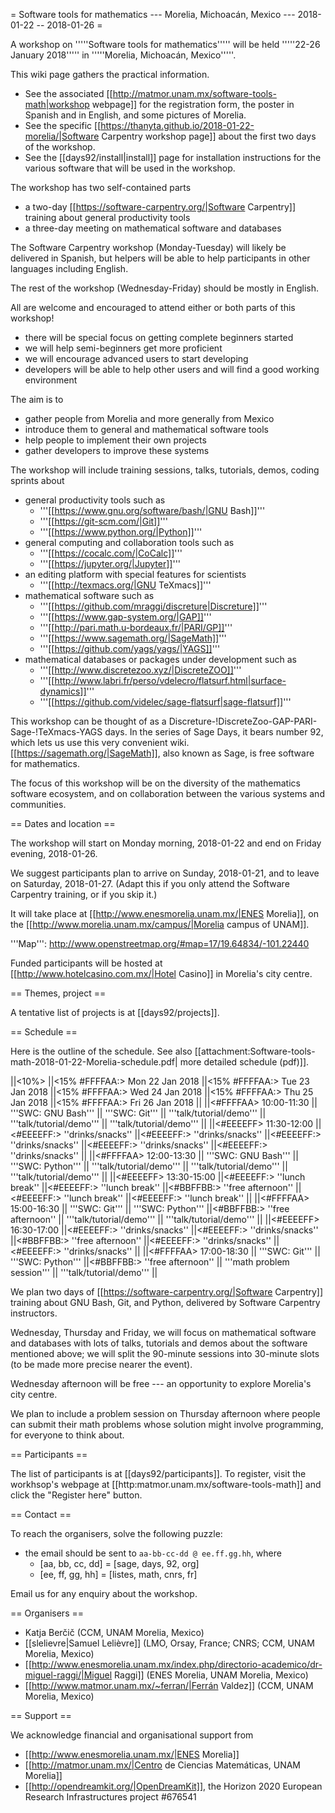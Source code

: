= Software tools for mathematics --- Morelia, Michoacán, Mexico --- 2018-01-22 -- 2018-01-26 =

A workshop on '''''Software tools for mathematics''''' will be held
'''''22-26 January 2018''''' in '''''Morelia, Michoacán, Mexico'''''.

This wiki page gathers the practical information.

  * See the associated
    [[http://matmor.unam.mx/software-tools-math|workshop webpage]]
    for the registration form, the poster in Spanish and in English,
    and some pictures of Morelia.
  * See the specific [[https://thanyta.github.io/2018-01-22-morelia/|Software Carpentry workshop page]]
    about the first two days of the workshop.
  * See the [[days92/install|install]] page for installation instructions
    for the various software that will be used in the workshop.

The workshop has two self-contained parts

  * a two-day [[https://software-carpentry.org/|Software Carpentry]] training about general productivity tools
  * a three-day meeting on mathematical software and databases

The Software Carpentry workshop (Monday-Tuesday) will likely be delivered in Spanish,
but helpers will be able to help participants in other languages including English.

The rest of the workshop (Wednesday-Friday) should be mostly in English.

All are welcome and encouraged to attend either or both parts of this workshop!

  * there will be special focus on getting complete beginners started
  * we will help semi-beginners get more proficient
  * we will encourage advanced users to start developing
  * developers will be able to help other users and will find a good working environment

The aim is to

  * gather people from Morelia and more generally from Mexico
  * introduce them to general and mathematical software tools
  * help people to implement their own projects
  * gather developers to improve these systems

The workshop will include training sessions, talks, tutorials, demos, coding sprints about

  * general productivity tools such as
    * '''[[https://www.gnu.org/software/bash/|GNU Bash]]'''
    * '''[[https://git-scm.com/|Git]]'''
    * '''[[https://www.python.org/|Python]]'''
  * general computing and collaboration tools such as
    * '''[[https://cocalc.com/|CoCalc]]'''
    * '''[[https://jupyter.org/|Jupyter]]'''
  * an editing platform with special features for scientists
    * '''[[http://texmacs.org/|GNU TeXmacs]]'''
  * mathematical software such as
    * '''[[https://github.com/mraggi/discreture|Discreture]]'''
    * '''[[https://www.gap-system.org/|GAP]]'''
    * '''[[http://pari.math.u-bordeaux.fr/|PARI/GP]]'''
    * '''[[https://www.sagemath.org/|SageMath]]'''
    * '''[[https://github.com/yags/yags/|YAGS]]'''
  * mathematical databases or packages under development such as
    * '''[[http://www.discretezoo.xyz/|DiscreteZOO]]'''
    * '''[[http://www.labri.fr/perso/vdelecro/flatsurf.html|surface-dynamics]]'''
    * '''[[https://github.com/videlec/sage-flatsurf|sage-flatsurf]]'''

This workshop can be thought of as a Discreture-!DiscreteZoo-GAP-PARI-Sage-!TeXmacs-YAGS days.
In the series of Sage Days, it bears number 92, which lets us use this very convenient wiki.
[[https://sagemath.org/|SageMath]], also known as Sage, is free software for mathematics.

The focus of this workshop will be on the diversity of the mathematics software ecosystem,
and on collaboration between the various systems and communities.

== Dates and location ==

The workshop will start on Monday morning, 2018-01-22 and end on Friday evening, 2018-01-26.

We suggest participants plan to arrive on Sunday, 2018-01-21, and to leave on Saturday, 2018-01-27.
(Adapt this if you only attend the Software Carpentry training, or if you skip it.)

It will take place at [[http://www.enesmorelia.unam.mx/|ENES Morelia]],
on the [[http://www.morelia.unam.mx/campus/|Morelia campus of UNAM]].

'''Map''': http://www.openstreetmap.org/#map=17/19.64834/-101.22440

Funded participants will be hosted at
[[http://www.hotelcasino.com.mx/|Hotel Casino]] in Morelia's city centre.

== Themes, project ==

A tentative list of projects is at [[days92/projects]].

== Schedule ==

Here is the outline of the schedule. See also [[attachment:Software-tools-math-2018-01-22-Morelia-schedule.pdf| more detailed schedule (pdf)]].

||<10%>                 ||<15% #FFFFAA:> Mon 22 Jan 2018 ||<15% #FFFFAA:> Tue 23 Jan 2018 ||<15% #FFFFAA:> Wed 24 Jan 2018 ||<15% #FFFFAA:> Thu 25 Jan 2018 ||<15% #FFFFAA:> Fri 26 Jan 2018 ||
||<#FFFFAA> 10:00-11:30 || '''SWC: GNU Bash'''           || '''SWC: Git'''                || '''talk/tutorial/demo'''      || '''talk/tutorial/demo'''      || '''talk/tutorial/demo'''      ||
||<#EEEEFF> 11:30-12:00 ||<#EEEEFF:> ''drinks/snacks''   ||<#EEEEFF:> ''drinks/snacks''   ||<#EEEEFF:> ''drinks/snacks''   ||<#EEEEFF:> ''drinks/snacks''   ||<#EEEEFF:> ''drinks/snacks''   ||
||<#FFFFAA> 12:00-13:30 || '''SWC: GNU Bash'''           || '''SWC: Python'''             || '''talk/tutorial/demo'''      || '''talk/tutorial/demo'''      || '''talk/tutorial/demo'''      ||
||<#EEEEFF> 13:30-15:00 ||<#EEEEFF:> ''lunch break''     ||<#EEEEFF:> ''lunch break''     ||<#BBFFBB:> ''free afternoon''  ||<#EEEEFF:> ''lunch break''     ||<#EEEEFF:> ''lunch break''     ||
||<#FFFFAA> 15:00-16:30 || '''SWC: Git'''                || '''SWC: Python'''             ||<#BBFFBB:> ''free afternoon''  || '''talk/tutorial/demo'''      || '''talk/tutorial/demo'''      ||
||<#EEEEFF> 16:30-17:00 ||<#EEEEFF:> ''drinks/snacks''   ||<#EEEEFF:> ''drinks/snacks''   ||<#BBFFBB:> ''free afternoon''  ||<#EEEEFF:> ''drinks/snacks''   ||<#EEEEFF:> ''drinks/snacks''   ||
||<#FFFFAA> 17:00-18:30 || '''SWC: Git'''                || '''SWC: Python'''             ||<#BBFFBB:> ''free afternoon''  || '''math problem session'''    || '''talk/tutorial/demo'''      ||

We plan two days of [[https://software-carpentry.org/|Software Carpentry]] training
about GNU Bash, Git, and Python, delivered by Software Carpentry instructors.

Wednesday, Thursday and Friday, we will focus on mathematical software and
databases with lots of talks, tutorials and demos about the software mentioned
above; we will split the 90-minute sessions into 30-minute slots (to be made
more precise nearer the event).

Wednesday afternoon will be free --- an opportunity to explore Morelia's city centre.

We plan to include a problem session on Thursday afternoon where people can submit
their math problems whose solution might involve programming, for everyone to think about.

== Participants ==

The list of participants is at [[days92/participants]].
To register, visit the workhsop's webpage at [[http:matmor.unam.mx/software-tools-math]]
and click the "Register here" button.

== Contact ==

To reach the organisers, solve the following puzzle:

  * the email should be sent to `aa-bb-cc-dd @ ee.ff.gg.hh`, where
    * [aa, bb, cc, dd] = [sage, days, 92, org]
    * [ee, ff, gg, hh] = [listes, math, cnrs, fr]

Email us for any enquiry about the workshop.

== Organisers ==

  * Katja Berčič (CCM, UNAM Morelia, Mexico)
  * [[slelievre|Samuel Lelièvre]] (LMO, Orsay, France; CNRS; CCM, UNAM Morelia, Mexico)
  * [[http://www.enesmorelia.unam.mx/index.php/directorio-academico/dr-miguel-raggi/|Miguel Raggi]] (ENES Morelia, UNAM Morelia, Mexico)
  * [[http://www.matmor.unam.mx/~ferran/|Ferrán Valdez]] (CCM, UNAM Morelia, Mexico)

== Support ==

We acknowledge financial and organisational support from

  * [[http://www.enesmorelia.unam.mx/|ENES Morelia]]
  * [[http://matmor.unam.mx/|Centro de Ciencias Matemáticas, UNAM Morelia]]
  * [[http://opendreamkit.org/|OpenDreamKit]], the Horizon 2020 European Research Infrastructures project #676541

